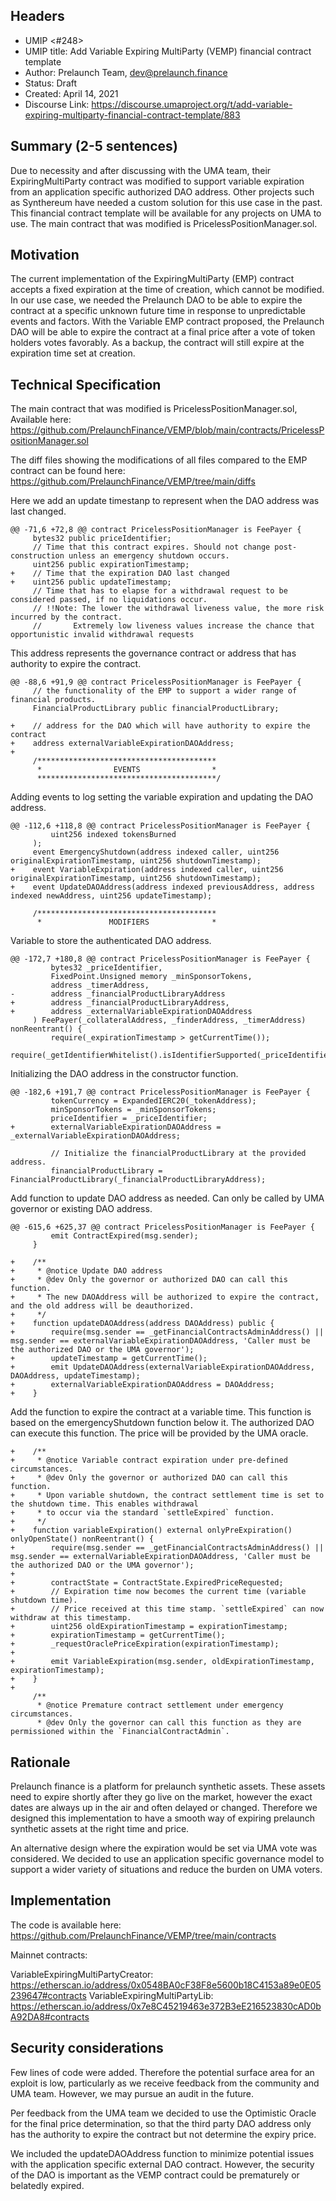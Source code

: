 ## Headers
- UMIP <#248> 
- UMIP title: Add Variable Expiring MultiParty (VEMP) financial contract template
- Author: Prelaunch Team, dev@prelaunch.finance
- Status: Draft
- Created: April 14, 2021
- Discourse Link: https://discourse.umaproject.org/t/add-variable-expiring-multiparty-financial-contract-template/883

## Summary (2-5 sentences)
Due to necessity and after discussing with the UMA team, their ExpiringMultiParty contract was modified to support variable expiration from an application specific authorized DAO address. Other projects such as Synthereum have needed a custom solution for this use case in the past. This financial contract template will be available for any projects on UMA to use. The main contract that was modified is PricelessPositionManager.sol.

## Motivation
The current implementation of the ExpiringMultiParty (EMP) contract accepts a fixed expiration at the time of creation, which cannot be modified. In our use case, we needed the Prelaunch DAO to be able to expire the contract at a specific unknown future time in response to unpredictable events and factors. With the Variable EMP contract proposed, the Prelaunch DAO will be able to expire the contract at a final price after a vote of token holders votes favorably. As a backup, the contract will still expire at the expiration time set at creation. 

## Technical Specification
The main contract that was modified is PricelessPositionManager.sol, Available here: https://github.com/PrelaunchFinance/VEMP/blob/main/contracts/PricelessPositionManager.sol

The diff files showing the modifications of all files compared to the EMP contract can be found here: https://github.com/PrelaunchFinance/VEMP/tree/main/diffs
      
Here we add an update timestanp to represent when the DAO address was last changed.

    @@ -71,6 +72,8 @@ contract PricelessPositionManager is FeePayer {
         bytes32 public priceIdentifier;
         // Time that this contract expires. Should not change post-construction unless an emergency shutdown occurs.
         uint256 public expirationTimestamp;
    +    // Time that the expiration DAO last changed
    +    uint256 public updateTimestamp;
         // Time that has to elapse for a withdrawal request to be considered passed, if no liquidations occur.
         // !!Note: The lower the withdrawal liveness value, the more risk incurred by the contract.
         //       Extremely low liveness values increase the chance that opportunistic invalid withdrawal requests
         
This address represents the governance contract or address that has authority to expire the contract.

    @@ -88,6 +91,9 @@ contract PricelessPositionManager is FeePayer {
         // the functionality of the EMP to support a wider range of financial products.
         FinancialProductLibrary public financialProductLibrary;
     
    +    // address for the DAO which will have authority to expire the contract
    +    address externalVariableExpirationDAOAddress;
    +
         /****************************************
          *                EVENTS                *
          ****************************************/
          
Adding events to log setting the variable expiration and updating the DAO address.

    @@ -112,6 +118,8 @@ contract PricelessPositionManager is FeePayer {
             uint256 indexed tokensBurned
         );
         event EmergencyShutdown(address indexed caller, uint256 originalExpirationTimestamp, uint256 shutdownTimestamp);
    +    event VariableExpiration(address indexed caller, uint256 originalExpirationTimestamp, uint256 shutdownTimestamp);
    +    event UpdateDAOAddress(address indexed previousAddress, address indexed newAddress, uint256 updateTimestamp);
     
         /****************************************
          *               MODIFIERS              *


Variable to store the authenticated DAO address.

    @@ -172,7 +180,8 @@ contract PricelessPositionManager is FeePayer {
             bytes32 _priceIdentifier,
             FixedPoint.Unsigned memory _minSponsorTokens,
             address _timerAddress,
    -        address _financialProductLibraryAddress
    +        address _financialProductLibraryAddress,
    +        address _externalVariableExpirationDAOAddress
         ) FeePayer(_collateralAddress, _finderAddress, _timerAddress) nonReentrant() {
             require(_expirationTimestamp > getCurrentTime());
             require(_getIdentifierWhitelist().isIdentifierSupported(_priceIdentifier));
             
Initializing the DAO address in the constructor function.

    @@ -182,6 +191,7 @@ contract PricelessPositionManager is FeePayer {
             tokenCurrency = ExpandedIERC20(_tokenAddress);
             minSponsorTokens = _minSponsorTokens;
             priceIdentifier = _priceIdentifier;
    +        externalVariableExpirationDAOAddress = _externalVariableExpirationDAOAddress;
     
             // Initialize the financialProductLibrary at the provided address.
             financialProductLibrary = FinancialProductLibrary(_financialProductLibraryAddress);
             
Add function to update DAO address as needed. Can only be called by UMA governor or existing DAO address.

    @@ -615,6 +625,37 @@ contract PricelessPositionManager is FeePayer {
             emit ContractExpired(msg.sender);
         }
     
    +    /**
    +     * @notice Update DAO address
    +     * @dev Only the governor or authorized DAO can call this function.
    +     * The new DAOAddress will be authorized to expire the contract, and the old address will be deauthorized.
    +     */
    +    function updateDAOAddress(address DAOAddress) public {
    +        require(msg.sender == _getFinancialContractsAdminAddress() || msg.sender == externalVariableExpirationDAOAddress, 'Caller must be the authorized DAO or the UMA governor');
    +        updateTimestamp = getCurrentTime();
    +        emit UpdateDAOAddress(externalVariableExpirationDAOAddress, DAOAddress, updateTimestamp);
    +        externalVariableExpirationDAOAddress = DAOAddress;
    +    }
  
  Add the function to expire the contract at a variable time. This function is based on the emergencyShutdown function below it. The authorized DAO can execute this function. The price will be provided by the UMA oracle.
  
    +    /**
    +     * @notice Variable contract expiration under pre-defined circumstances.
    +     * @dev Only the governor or authorized DAO can call this function.
    +     * Upon variable shutdown, the contract settlement time is set to the shutdown time. This enables withdrawal
    +     * to occur via the standard `settleExpired` function.
    +     */
    +    function variableExpiration() external onlyPreExpiration() onlyOpenState() nonReentrant() {
    +        require(msg.sender == _getFinancialContractsAdminAddress() || msg.sender == externalVariableExpirationDAOAddress, 'Caller must be the authorized DAO or the UMA governor');
    +
    +        contractState = ContractState.ExpiredPriceRequested;
    +        // Expiration time now becomes the current time (variable shutdown time).
    +        // Price received at this time stamp. `settleExpired` can now withdraw at this timestamp.
    +        uint256 oldExpirationTimestamp = expirationTimestamp;
    +        expirationTimestamp = getCurrentTime();
    +        _requestOraclePriceExpiration(expirationTimestamp);
    +
    +        emit VariableExpiration(msg.sender, oldExpirationTimestamp, expirationTimestamp);
    +    }
    +
         /**
          * @notice Premature contract settlement under emergency circumstances.
          * @dev Only the governor can call this function as they are permissioned within the `FinancialContractAdmin`.


## Rationale
Prelaunch finance is a platform for prelaunch synthetic assets. These assets need to expire shortly after they go live on the market, however the exact dates are always up in the air and often delayed or changed. Therefore we designed this implementation to have a smooth way of expiring prelaunch synthetic assets at the right time and price.

An alternative design where the expiration would be set via UMA vote was considered. We decided to use an application specific governance model to support a wider variety of situations and reduce the burden on UMA voters. 

## Implementation
The code is available here: https://github.com/PrelaunchFinance/VEMP/tree/main/contracts

Mainnet contracts:

VariableExpiringMultiPartyCreator: https://etherscan.io/address/0x0548BA0cF38F8e5600b18C4153a89e0E05239647#contracts 
VariableExpiringMultiPartyLib: https://etherscan.io/address/0x7e8C45219463e372B3eE216523830cAD0bA92DA8#contracts

## Security considerations
Few lines of code were added. Therefore the potential surface area for an exploit is low, particularly as we receive feedback from the community and UMA team. However, we may pursue an audit in the future.

Per feedback from the UMA team we decided to use the Optimistic Oracle for the final price determination, so that the third party DAO address only has the authority to expire the contract but not determine the expiry price.

We included the updateDAOAddress function to minimize potential issues with the application specific external DAO contract. However, the security of the DAO is important as the VEMP contract could be prematurely or belatedly expired. 
